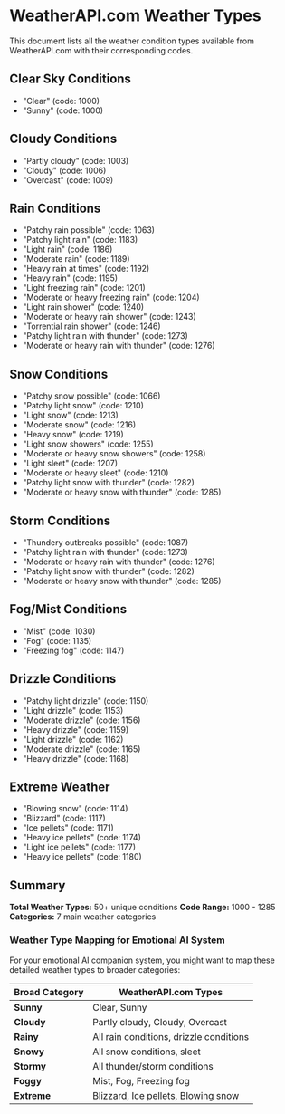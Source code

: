 # WeatherAPI.com Weather Types

This document lists all the weather condition types available from WeatherAPI.com with their corresponding codes.

## Clear Sky Conditions

- "Clear" (code: 1000)
- "Sunny" (code: 1000)

## Cloudy Conditions

- "Partly cloudy" (code: 1003)
- "Cloudy" (code: 1006)
- "Overcast" (code: 1009)

## Rain Conditions

- "Patchy rain possible" (code: 1063)
- "Patchy light rain" (code: 1183)
- "Light rain" (code: 1186)
- "Moderate rain" (code: 1189)
- "Heavy rain at times" (code: 1192)
- "Heavy rain" (code: 1195)
- "Light freezing rain" (code: 1201)
- "Moderate or heavy freezing rain" (code: 1204)
- "Light rain shower" (code: 1240)
- "Moderate or heavy rain shower" (code: 1243)
- "Torrential rain shower" (code: 1246)
- "Patchy light rain with thunder" (code: 1273)
- "Moderate or heavy rain with thunder" (code: 1276)

## Snow Conditions

- "Patchy snow possible" (code: 1066)
- "Patchy light snow" (code: 1210)
- "Light snow" (code: 1213)
- "Moderate snow" (code: 1216)
- "Heavy snow" (code: 1219)
- "Light snow showers" (code: 1255)
- "Moderate or heavy snow showers" (code: 1258)
- "Light sleet" (code: 1207)
- "Moderate or heavy sleet" (code: 1210)
- "Patchy light snow with thunder" (code: 1282)
- "Moderate or heavy snow with thunder" (code: 1285)

## Storm Conditions

- "Thundery outbreaks possible" (code: 1087)
- "Patchy light rain with thunder" (code: 1273)
- "Moderate or heavy rain with thunder" (code: 1276)
- "Patchy light snow with thunder" (code: 1282)
- "Moderate or heavy snow with thunder" (code: 1285)

## Fog/Mist Conditions

- "Mist" (code: 1030)
- "Fog" (code: 1135)
- "Freezing fog" (code: 1147)

## Drizzle Conditions

- "Patchy light drizzle" (code: 1150)
- "Light drizzle" (code: 1153)
- "Moderate drizzle" (code: 1156)
- "Heavy drizzle" (code: 1159)
- "Light drizzle" (code: 1162)
- "Moderate drizzle" (code: 1165)
- "Heavy drizzle" (code: 1168)

## Extreme Weather

- "Blowing snow" (code: 1114)
- "Blizzard" (code: 1117)
- "Ice pellets" (code: 1171)
- "Heavy ice pellets" (code: 1174)
- "Light ice pellets" (code: 1177)
- "Heavy ice pellets" (code: 1180)

## Summary

**Total Weather Types:** 50+ unique conditions
**Code Range:** 1000 - 1285
**Categories:** 7 main weather categories

### Weather Type Mapping for Emotional AI System

For your emotional AI companion system, you might want to map these detailed weather types to broader categories:

| Broad Category | WeatherAPI.com Types |
|---|---|
| **Sunny** | Clear, Sunny |
| **Cloudy** | Partly cloudy, Cloudy, Overcast |
| **Rainy** | All rain conditions, drizzle conditions |
| **Snowy** | All snow conditions, sleet |
| **Stormy** | All thunder/storm conditions |
| **Foggy** | Mist, Fog, Freezing fog |
| **Extreme** | Blizzard, Ice pellets, Blowing snow |